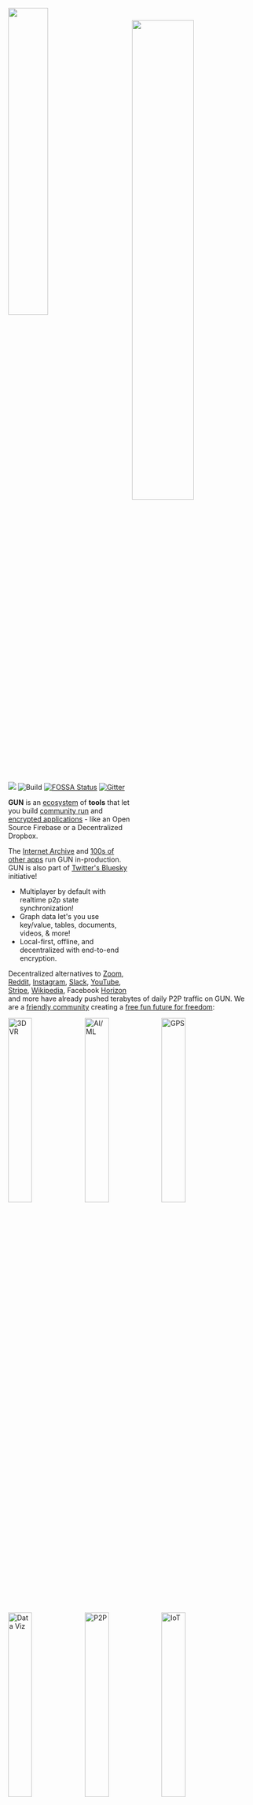 <p id="readme"><a href="https://gun.eco/"><img width="40%" src="https://cldup.com/TEy9yGh45l.svg"/></a><img width="50%" align="right" vspace="25" src="https://gun.eco/see/demo.gif"/></p>

[![](https://data.jsdelivr.com/v1/package/npm/gun/badge?style=rounded)](https://www.jsdelivr.com/package/npm/gun)
![Build](https://github.com/amark/gun/actions/workflows/ci.yml/badge.svg)
[![FOSSA Status](https://app.fossa.io/api/projects/git%2Bhttps%3A%2F%2Fgithub.com%2Famark%2Fgun.svg?size=shield)](https://app.fossa.io/projects/git%2Bhttps%3A%2F%2Fgithub.com%2Famark%2Fgun?ref=badge_shield)
[![Gitter](https://img.shields.io/gitter/room/amark/gun.js.svg)](http://chat.gun.eco)

**GUN** is an [ecosystem](https://gun.eco/docs/Ecosystem) of **tools** that let you build [community run](https://www.nbcnews.com/tech/tech-news/these-technologists-think-internet-broken-so-they-re-building-another-n1030136) and [encrypted applications](https://gun.eco/docs/Cartoon-Cryptography) - like an Open Source Firebase or a Decentralized Dropbox.

The [Internet Archive](https://news.ycombinator.com/item?id=17685682) and [100s of other apps](https://github.com/amark/gun/wiki/awesome-gun) run GUN in-production. GUN is also part of [Twitter's Bluesky](https://blueskycommunity.net/) initiative!

 + Multiplayer by default with realtime p2p state synchronization!
 + Graph data let's you use key/value, tables, documents, videos, & more!
 + Local-first, offline, and decentralized with end-to-end encryption.

Decentralized alternatives to [Zoom](https://www.zdnet.com/article/era-hatches-meething-an-open-source-browser-based-video-conferencing-system/), [Reddit](https://notabug.io/t/whatever/comments/36588a16b9008da4e3f15663c2225e949eca4a15/gpu-bot-test), [Instagram](https://iris.to/), [Slack](https://iris.to/), [YouTube](https://d.tube/), [Stripe](https://twitter.com/marknadal/status/1422717427427647489), [Wikipedia](https://news.ycombinator.com/item?id=17685682), Facebook [Horizon](https://twitter.com/marknadal/status/1424476179189305347) and more have already pushed terabytes of daily P2P traffic on GUN. We are a [friendly community](http://chat.gun.eco/) creating a [free fun future for freedom](https://youtu.be/1HJdrBk3BlE):

<table>
<tr>
<a href="https://youtu.be/s_m16-w6bBI"><img width="31%" src="https://gun.eco/see/3dvr.gif" title="3D VR"/></a>
<a href="https://github.com/cstefanache/cstefanache.github.io/blob/06697003449e4fc531fd32ee068bab532976f47b/_posts/2016-08-02-gun-db-artificial-knowledge-sharing.md"><img width="31%" src="https://gun.eco/see/aiml.gif" title="AI/ML"/></a>
<a href="http://gps.gunDB.io/"><img width="31%" src="https://gun.eco/see/gps.gif" title="GPS"/></a>
</tr>
<tr>
<a href="https://github.com/lmangani/gun-scape#gun-scape"><img width="31%" src="https://gun.eco/see/dataviz.gif" title="Data Viz"/></a>
<a href="https://github.com/amark/gun/wiki/Auth"><img width="31%" src="https://gun.eco/see/p2p.gif" title="P2P"/></a>
<a href="https://github.com/Stefdv/gun-ui-lcd#okay-what-about-gundb-"><img width="31%" src="https://gun.eco/see/iot.gif" title="IoT"/></a>
</tr>
<tr>
<a href="http://chat.gun.eco"><img width="31%" src="https://gun.eco/see/vr-world.gif" title="VR World"/></a>
<a href="https://youtu.be/1ASrmQ-CwX4"><img width="31%" src="https://gun.eco/see/ar.gif" title="AR"/></a>
<a href="https://meething.space/"><img width="31%" src="https://gun.eco/see/video-conf.gif" title="Video Confernece"/></a>
</tr>
</table>

## Quickstart

GUN is *super easy* to get started with:

 - Try the [interactive tutorial](https://gun.eco/docs/Todo-Dapp) in the browser (**5min** ~ average developer).
 - Or `npm install gun` and run the examples with `cd node_modules/gun && npm start` (**5min** ~ average developer).

> **Note:** If you don't have [node](http://nodejs.org/) or [npm](https://www.npmjs.com/), read [this](https://github.com/amark/gun/blob/master/examples/install.sh) first.
> If the `npm` command line didn't work, you may need to `mkdir node_modules` first or use `sudo`.

- An online demo of the examples are available here: http://gunjs.herokuapp.com/
- Or write a quick app: ([try now in a playground](https://jsbin.com/kadobamevo/edit?js,console))
```html
<script src="https://cdn.jsdelivr.net/npm/gun/gun.js"></script>
<script>
// import GUN from 'gun'; // in ESM
// GUN = require('gun'); // in NodeJS
// GUN = require('gun/gun'); // in React
gun = GUN();

gun.get('mark').put({
  name: "Mark",
  email: "mark@gun.eco",
});

gun.get('mark').on((data, key) => {
  console.log("realtime updates:", data);
});

setInterval(() => { gun.get('mark').get('live').put(Math.random()) }, 9);
</script>
```
- Or try something **mind blowing**, like saving circular references to a table of documents! ([play](http://jsbin.com/wefozepume/edit?js,console))
```javascript
cat = {name: "Fluffy", species: "kitty"};
mark = {boss: cat};
cat.slave = mark;

// partial updates merge with existing data!
gun.get('mark').put(mark);

// access the data as if it is a document.
gun.get('mark').get('boss').get('name').once(function(data, key){
  // `once` grabs the data once, no subscriptions.
  console.log("Mark's boss is", data);
});

// traverse a graph of circular references!
gun.get('mark').get('boss').get('slave').once(function(data, key){
  console.log("Mark is the cat's slave!", data);
});

// add both of them to a table!
gun.get('list').set(gun.get('mark').get('boss'));
gun.get('list').set(gun.get('mark'));

// grab each item once from the table, continuously:
gun.get('list').map().once(function(data, key){
  console.log("Item:", data);
});

// live update the table!
gun.get('list').set({type: "cucumber", goal: "jumping cat"});
```

Want to keep building more? **Jump to [THE DOCUMENTATION](#documentation)!**

# About
First & foremost, GUN is **a community of the nicest and most helpful people** out there. So [I want to invite you](http://chat.gun.eco) to come tell us about what **you** are working on & wanting to build (new or old school alike! Just be nice as well.) and ask us your questions directly. :)

<p align="center"><a href="https://www.youtube.com/watch?v=oTQXzhm8w_8"><img width="250" src="https://img.youtube.com/vi/oTQXzhm8w_8/0.jpg"><br/>Watch the 100 second intro!</a></p>

The GUN ecosystem stack is a collection of independent and modular tools covering everything from [CRDT](https://crdt.tech/) [conflict resolution](https://gun.eco/distributed/matters.html), [cryptographic security](https://gun.eco/docs/Cartoon-Cryptography) & [encryption](https://gun.eco/docs/SEA), [radix storage serialization](https://gun.eco/docs/RAD), [mesh networking](https://gun.eco/docs/DAM) & [routing algorithms](https://gun.eco/docs/Routing), to distributed systems [correctness & load testing](https://github.com/gundb/panic-server), CPU scheduled [JSON parser](https://github.com/amark/gun/blob/master/lib/yson.js) to prevent UI lag, and more!

<div><img width="48%" src="https://gun.eco/see/stack.png"/>
<img width="48%" align="right" src="https://gun.eco/see/layers.png"/></div>

On that note, let's get some official shout outs covered first:

### Support

<p align="center">
Thanks to:
 
<table><tr>
<td vlign="center"><a href="https://mozilla.org/builders"><img height="100" src="https://user-images.githubusercontent.com/1423657/81992335-85346480-9643-11ea-8754-8275e98e06bc.png"></a></td>
<td vlign="center"><a href="http://unstoppabledomains.com/"><img src="https://gun.eco/img/unstoppable.png"></a></td>
<td vlign="center"><a href="https://www.ajar.org/"><img src="https://www.ajar.org/logo.png" width="200"></a></td>
<td vlign="center"><a href="https://ghostdrive.com/"><img src="https://gun.eco/img/ghostdrive.png" width="250"></a></td>
<td vlign="center"><a href="https://mask.io/"><img src="https://dimensiondev.github.io/Mask-VI/assets/Logo/MB--Logo--CombH-Circle--Blue.svg" width="250"></a></td>
</tr></table>

<a href="https://github.com/robertheessels">Robert Heessels</a>,
<a href="http://qxip.net/">Lorenzo Mangani</a>,
<a href="https://nlnet.nl/">NLnet Foundation</a>,
<a href="http://github.com/samliu">Sam Liu</a>,
<a href="http://github.com/ddombrow">Daniel Dombrowsky</a>,
<a href="http://github.com/vincentwoo">Vincent Woo</a>,
<a href="http://github.com/coolaj86">AJ ONeal</a>,
<a href="http://github.com/ottman">Bill Ottman</a>,
<a href="http://github.com/mikewlange">Mike Lange</a>,
<a href="http://github.com/ctrlplusb">Sean Matheson</a>,
<a href="http://github.com/alanmimms">Alan Mimms</a>,
<a href="https://github.com/dfreire">Dário Freire</a>,
<a href="http://github.com/velua">John Williamson</a>,
<a href="http://github.com/finwo">Robin Bron</a>,
<a href="http://github.com/ElieMakhoul">Elie Makhoul</a>,
<a href="http://github.com/mikestaub">Mike Staub</a>,
<a href="http://github.com/bmatusiak">Bradley Matusiak</a>,
<a href="https://github.com/sjuxax">Jeff Cook</a>,
<a href="https://github.com/nmauersberg">Nico</a>,
<a href="https://github.com/ajartille">Aaron Artille</a>,
<a href="https://github.com/timjrobinson">Tim Robinson</a>,
<a href="https://github.com/hibas123">Fabian Stamm</a>,
<a href="https://twitter.com/mikestaub">Mike Staub</a>
</p>

 - Join others in sponsoring code: https://www.patreon.com/gunDB !
 - Ask questions: http://stackoverflow.com/questions/tagged/gun ?
 - Found a bug? Report at: https://github.com/amark/gun/issues ;
 - **Need help**? Chat with us: http://chat.gun.eco .

### History

[GUN](https://gun.eco) was created by [Mark Nadal](https://twitter.com/marknadal) in 2014 after he had spent 4 years trying to get his collaborative web app to scale up with traditional databases.

<img width="250px" src="https://gun.eco/see/problem.png" align="left" title="pain point" style="margin: 0 1em 1em 0"> After he realized [Master-Slave database architecture causes one big bottleneck](https://gun.eco/distributed/matters.html), he (as a complete newbie outsider) naively decided **to question the status quo** and shake things up with controversial, heretical, and contrarian experiments:

**The NoDB** - no master, no servers, no "single source of truth", not built with a real programming language or real hardware, no DevOps, no locking, not *just* SQL or NoSQL but both (**all** - graphs, documents, tables, key/value).

The goal was to build a P2P database that could survive living inside **any** browser, and could correctly sync data between **any** device after assuming **any** offline-first activity.

<img src="https://gun.eco/see/compare.png" title="comparison table">

Technically, **GUN is a graph synchronization protocol** with a *lightweight embedded engine*, capable of doing *[20M+ API ops/sec](https://gun.eco/docs/Performance)* in **just ~9KB gzipped size**.

## Documentation

<table>
  <tr>
    <td style="border: 0;"><h3><a href="https://gun.eco/docs/API">API reference</a></h3></td>
    <td style="border: 0;"><h3><a href="https://gun.eco/docs/Todo-Dapp">Tutorials</a></h3></td>
    <td style="border: 0;"><h3><a href="https://github.com/amark/gun/tree/master/examples">Examples</a></h3></td>
  </tr>
  <tr>
    <td style="border: 0;"><h3><a href="https://github.com/brysgo/graphql-gun">GraphQL</a></h3></td>
    <td style="border: 0;"><h3><a href="https://github.com/PenguinMan98/electrontest">Electron</a></h3></td>
    <td style="border: 0;"><h3><a href="https://gun.eco/docs/React-Native">React & Native</a></h3></td>
  </tr>
  <tr>
    <td style="border: 0;"><h3><a href="https://github.com/sjones6/vue-gun">Vue</a></h3></td>
    <td style="border: 0;"><h3><a href="https://gun.eco/docs/Svelte">Svelte</a></h3></td>
    <td style="border: 0;"><h3><a href="https://github.com/Stefdv/gun-ui-lcd#syncing">Webcomponents</a></h3></td>
  </tr>
  <tr>
    <td style="border: 0;"><h3><a href="https://gun.eco/docs/CAP-Theorem">CAP Theorem Tradeoffs</a></h3></td>
    <td style="border: 0;"><h3><a href="https://gun.eco/distributed/matters.html">How Data Sync Works</a></h3></td>
    <td style="border: 0;"><h3><a href="https://gun.eco/docs/Porting-GUN">How GUN is Built</a></h3></td>
  </tr>
  <tr>
    <td style="border: 0;"><h3><a href="https://gun.eco/docs/Auth">Crypto Auth</a></h3></td>
    <td style="border: 0;"><h3><a href="https://github.com/amark/gun/wiki/Awesome-GUN">Modules</a></h3></td>
    <td style="border: 0;"><h3><a href="https://gun.eco/docs/Roadmap">Roadmap</a></h3></td>
  </tr>
</table>

This would not be possible without **community contributors**, big shout out to:

**[ajmeyghani](https://github.com/ajmeyghani) ([Learn GUN Basics with Diagrams](https://medium.com/@ajmeyghani/gundb-a-graph-database-in-javascript-3860a08d873c))**; **[anywhichway](https://github.com/anywhichway) ([Block Storage](https://github.com/anywhichway/gun-block))**; **[beebase](https://github.com/beebase) ([Quasar](https://github.com/beebase/gun-vuex-quasar))**; **[BrockAtkinson](https://github.com/BrockAtkinson) ([brunch config](https://github.com/BrockAtkinson/brunch-gun))**; **[Brysgo](https://github.com/brysgo) ([GraphQL](https://github.com/brysgo/graphql-gun))**; **[d3x0r](https://github.com/d3x0r) ([SQLite](https://github.com/d3x0r/gun-db))**; **[forrestjt](https://github.com/forrestjt) ([file.js](https://github.com/amark/gun/blob/master/lib/file.js))**; **[hillct](https://github.com/hillct) (Docker)**; **[JosePedroDias](https://github.com/josepedrodias) ([graph visualizer](http://acor.sl.pt:9966))**; **[JuniperChicago](https://github.com/JuniperChicago) ([cycle.js bindings](https://github.com/JuniperChicago/cycle-gun))**; **[jveres](https://github.com/jveres) ([todoMVC](https://github.com/jveres/todomvc))**; **[kristianmandrup](https://github.com/kristianmandrup) ([edge](https://github.com/kristianmandrup/gun-edge))**; **[Lightnet](https://github.com/Lightnet)** ([Awesome Vue User Examples](https://glitch.com/edit/#!/jsvuegunui?path=README.md:1:0) & [User Kitchen Sink Playground](https://gdb-auth-vue-node.glitch.me/)); **[lmangani](https://github.com/lmangani) ([Cytoscape Visualizer](https://github.com/lmangani/gun-scape), [Cassandra](https://github.com/lmangani/gun-cassandra), [Fastify](https://github.com/lmangani/fastify-gundb), [LetsEncrypt](https://github.com/lmangani/polyGun-letsencrypt))**; **[mhelander](https://github.com/mhelander) ([SEA](https://github.com/amark/gun/blob/master/sea.js))**; [omarzion](https://github.com/omarzion) ([Sticky Note App](https://github.com/omarzion/stickies)); [PsychoLlama](https://github.com/PsychoLlama) ([LevelDB](https://github.com/PsychoLlama/gun-level)); **[RangerMauve](https://github.com/RangerMauve) ([schema](https://github.com/gundb/gun-schema))**; **[robertheessels](https://github.com/swifty) ([gun-p2p-auth](https://github.com/swifty/gun-p2p-auth))**; **[rogowski](https://github.com/rogowski) (AXE)**; [sbeleidy](https://github.com/sbeleidy); **[sbiaudet](https://github.com/sbiaudet) ([C# Port](https://github.com/sbiaudet/cs-gun))**; **[Sean Matheson](https://github.com/ctrlplusb) ([Observable/RxJS/Most.js bindings](https://github.com/ctrlplusb/gun-most))**; **[Shadyzpop](https://github.com/Shadyzpop) ([React Native example](https://github.com/amark/gun/tree/master/examples/react-native))**; **[sjones6](https://github.com/sjones6) ([Flint](https://github.com/sjones6/gun-flint))**; RIP **[Stefdv](https://github.com/stefdv) (Polymer/web components)**; **[zrrrzzt](https://github.com/zrrrzzt) ([JWT Auth](https://gist.github.com/zrrrzzt/6f88dc3cedee4ee18588236756d2cfce))**; **[xmonader](https://github.com/xmonader) ([Python Port](https://github.com/xmonader/pygundb))**; 

I am missing many others, apologies, will be adding them soon! This list is infintiely old & way out of date, if you want to be listed in it please make a PR! :)

## Testing

You will need to `npm install -g mocha` first. Then in the gun root folder run `npm test`. Tests will trigger persistent writes to the DB, so subsequent runs of the test will fail. You must clear the DB before running the tests again. This can be done by running `rm -rf *data*` command in the project directory.

## Shims

 > These are only needed for NodeJS & React Native, they shim the native Browser WebCrypto API.

If you want to use [SEA](https://gun.eco/docs/SEA) for `User` auth and security, you will need to install:

`npm install @peculiar/webcrypto --save`

Please see [our React Native docs](https://gun.eco/docs/React-Native) for installation instructions!

Then you can require [SEA](https://gun.eco/docs/SEA) without an error:

```javascript
GUN = require('gun/gun');
SEA = require('gun/sea');
```

## Deploy

 > Note: The default examples that get auto-deployed on `npm start` CDN-ify all GUN files, modules, & storage.
 
 > Note: Moving forward, AXE will start to automatically cluster your peer into a shared DHT. You may want to disable this to run an isolated network.
 
 > Note: When deploying a web application using GUN on a cloud provider, you may have to set `CI=false` in your `.env`. This prevents GUN-specific warnings from being treated as errors when deploying your app. You may also resolve this by modifying your webpack config to not try to build the GUN dependencies.

To quickly spin up a GUN relay peer for your development team, utilize [Heroku](http://heroku.com), [Docker](http://docker.com), or any others listed below. Or some variant thereof [Dokku](http://dokku.viewdocs.io/dokku/), K8s, etc. ! Or use all of them so your relays are decentralized too!

### Linux

`SSH` into the home directory of a clean OS install with `sudo` ability. Set any environment variables you need (see below), then do:

```bash
curl -o- https://raw.githubusercontent.com/amark/gun/master/examples/install.sh | bash
```

 > Read [install.sh](https://github.com/amark/gun/blob/master/examples/install.sh) first!
 > If `curl` is not found, *copy&paste* the contents of install.sh into your ssh.

You can now safely `CTRL+A+D` to escape without stopping the peer. To stop everything `killall screen` or `killall node`.

Environment variables may need to be set like `export HTTPS_CERT=~/cert.pem HTTPS_KEY=~/key.pem PORT=443`. You can also look at a sample [nginx](https://gun.eco/docs/nginx) config. For production deployments, you probably will want to use something like `pm2` or better to keep the peer alive after machine reboots.

### [Heroku](https://www.heroku.com/)

[![Deploy](https://www.herokucdn.com/deploy/button.svg)](https://heroku.com/deploy?template=https://github.com/amark/gun)

 > Heroku deletes your data every 15 minutes, one way to fix this is by adding [cheap storage](https://gun.eco/docs/Using-Amazon-S3-for-Storage).

Or:

```bash
git clone https://github.com/amark/gun.git
cd gun
heroku create
git push -f heroku HEAD:master
```

Then visit the URL in the output of the 'heroku create' step, in a browser. Make sure to set any environment config vars in the settings tab.

### [Zeet.co](https://www.zeet.co/)

[![Deploy](https://deploy.zeet.co/gun.svg)](https://deploy.zeet.co/?url=https://github.com/amark/gun)

Then visit the URL in the output of the 'now --npm' step, in your browser.

### [Docker](https://www.docker.com/)

 > Warning: Docker image is community contributed and may be old with missing security updates, please check version numbers to compare.

[![Docker Automated build](https://img.shields.io/docker/automated/gundb/gun.svg)](https://hub.docker.com/r/gundb/gun/) [![](https://images.microbadger.com/badges/image/gundb/gun.svg)](https://microbadger.com/images/gundb/gun "Get your own image badge on microbadger.com") [![Docker Pulls](https://img.shields.io/docker/pulls/gundb/gun.svg)](https://hub.docker.com/r/gundb/gun/) [![Docker Stars](https://img.shields.io/docker/stars/gundb/gun.svg)](https://hub.docker.com/r/gundb/gun/)

Pull from the [Docker Hub](https://hub.docker.com/r/gundb/gun/) [![](https://images.microbadger.com/badges/commit/gundb/gun.svg)](https://microbadger.com/images/gundb/gun). Or:

```bash
docker run -p 8765:8765 gundb/gun
```

Or build the [Docker](https://docs.docker.com/engine/installation/) image locally:

```bash
git clone https://github.com/amark/gun.git
cd gun
docker build -t myrepo/gundb:v1 .
docker run -p 8765:8765 myrepo/gundb:v1
```

Or, if you prefer your Docker image with metadata labels (Linux/Mac only):

```bash
npm run docker
docker run -p 8765:8765 username/gun:git
```

Then visit [http://localhost:8765](http://localhost:8765) in your browser.

## License

Designed with ♥ by Mark Nadal, the GUN team, and many amazing contributors.

Openly licensed under [Zlib / MIT / Apache 2.0](https://github.com/amark/gun/blob/master/LICENSE.md).

[![FOSSA Status](https://app.fossa.io/api/projects/git%2Bhttps%3A%2F%2Fgithub.com%2Famark%2Fgun.svg?size=large)](https://app.fossa.io/projects/git%2Bhttps%3A%2F%2Fgithub.com%2Famark%2Fgun?ref=badge_large)

[YouTube](https://www.youtube.com/channel/UCQAtpf-zi9Pp4__2nToOM8g) . [Twitter](https://twitter.com/marknadal)
